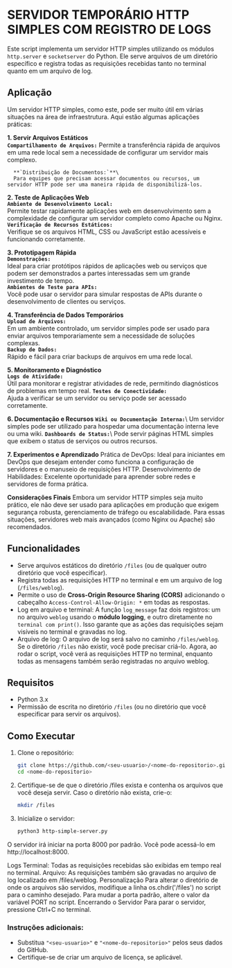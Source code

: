 # SERVIDOR TEMPORÁRIO HTTP SIMPLES COM REGISTRO DE LOGS
<p align="justify">
   
Este script implementa um servidor HTTP simples utilizando os módulos `http.server` e `socketserver` do Python. 
Ele serve arquivos de um diretório específico e registra todas as requisições recebidas tanto no terminal quanto em um arquivo de log.

## Aplicação

Um servidor HTTP simples, como este, pode ser muito útil em várias situações na área de infraestrutura. 
Aqui estão algumas aplicações práticas:

**1.  Servir Arquivos Estáticos**\
      **`Compartilhamento de Arquivos:`** Permite a transferência rápida de arquivos em uma rede local sem a necessidade de configurar um servidor mais complexo.
      
      **`Distribuição de Documentos:`**\
      Para equipes que precisam acessar documentos ou recursos, um servidor HTTP pode ser uma maneira rápida de disponibilizá-los.

**2.  Teste de Aplicações Web**\
      **`Ambiente de Desenvolvimento Local:`**\
      Permite testar rapidamente aplicações web em desenvolvimento sem a complexidade de configurar um servidor completo como Apache ou Nginx.\
      **`Verificação de Recursos Estáticos:`**\
      Verifique se os arquivos HTML, CSS ou JavaScript estão acessíveis e funcionando corretamente.

**3.  Prototipagem Rápida**\
      **`Demonstrações:`**\
      Ideal para criar protótipos rápidos de aplicações web ou serviços que podem ser demonstrados a partes interessadas sem um grande investimento de tempo.\
      **`Ambientes de Teste para APIs:`**\
      Você pode usar o servidor para simular respostas de APIs durante o desenvolvimento de clientes ou serviços.

**4.  Transferência de Dados Temporários**\
      **`Upload de Arquivos:`**\
      Em um ambiente controlado, um servidor simples pode ser usado para enviar arquivos temporariamente sem a necessidade de soluções complexas.\
      **`Backup de Dados:`**\
      Rápido e fácil para criar backups de arquivos em uma rede local.

**5.  Monitoramento e Diagnóstico**\
      **`Logs de Atividade:`**\
      Útil para monitorar e registrar atividades de rede, permitindo diagnósticos de problemas em tempo real.
      **`Testes de Conectividade:`**\
      Ajuda a verificar se um servidor ou serviço pode ser acessado corretamente.

**6.  Documentação e Recursos**
      **`Wiki ou Documentação Interna:`**\ 
      Um servidor simples pode ser utilizado para hospedar uma documentação interna leve ou uma wiki.
      **`Dashboards de Status:`**\ 
      Pode servir páginas HTML simples que exibem o status de serviços ou outros recursos.

**7. Experimentos e Aprendizado**
   Prática de DevOps: Ideal para iniciantes em DevOps que desejam entender como funciona a configuração de servidores e o manuseio de requisições HTTP.
   Desenvolvimento de Habilidades: Excelente oportunidade para aprender sobre redes e servidores de forma prática.

**Considerações Finais**
   Embora um servidor HTTP simples seja muito prático, ele não deve ser usado para aplicações em produção que exigem segurança robusta, gerenciamento de tráfego ou escalabilidade. Para essas situações, servidores web mais avançados (como Nginx ou Apache) são recomendados.

## Funcionalidades

- Serve arquivos estáticos do diretório `/files` (ou de qualquer outro diretório que você especificar).
- Registra todas as requisições HTTP no terminal e em um arquivo de log (`/files/weblog`).
- Permite o uso de **Cross-Origin Resource Sharing (CORS)** adicionando o cabeçalho `Access-Control-Allow-Origin: *` em todas as respostas.
- Log em arquivo e terminal: A função `log_message` faz dois registros: um no arquivo `weblog` usando o **módulo logging**, e outro diretamente no `terminal com print()`. 
Isso garante que as ações das requisições sejam visíveis no terminal e gravadas no log.
- Arquivo de log: O arquivo de log será salvo no caminho `/files/weblog`. Se o diretório `/files` não existir, você pode precisar criá-lo.
Agora, ao rodar o script, você verá as requisições HTTP no terminal, enquanto todas as mensagens também serão registradas no arquivo weblog.

## Requisitos

- Python 3.x
- Permissão de escrita no diretório `/files` (ou no diretório que você especificar para servir os arquivos).

## Como Executar

1. Clone o repositório:
   ```bash
   git clone https://github.com/<seu-usuario>/<nome-do-repositorio>.git
   cd <nome-do-repositorio>
2. Certifique-se de que o diretório /files exista e contenha os arquivos que você deseja servir. Caso o diretório não exista, crie-o:

   ```bash
   mkdir /files
    ```
3. Inicialize o servidor:

   ```bash
   python3 http-simple-server.py
   ```
O servidor irá iniciar na porta 8000 por padrão. Você pode acessá-lo em http://localhost:8000.

Logs
Terminal: Todas as requisições recebidas são exibidas em tempo real no terminal.
Arquivo: As requisições também são gravadas no arquivo de log localizado em /files/weblog.
Personalização
Para alterar o diretório de onde os arquivos são servidos, modifique a linha os.chdir('/files') no script para o caminho desejado.
Para mudar a porta padrão, altere o valor da variável PORT no script.
Encerrando o Servidor
Para parar o servidor, pressione Ctrl+C no terminal.

### Instruções adicionais:
- Substitua `"<seu-usuario>"` e `"<nome-do-repositorio>"` pelos seus dados do GitHub.
- Certifique-se de criar um arquivo de licença, se aplicável.

</p>
